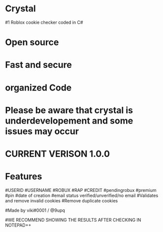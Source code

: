 # Crystal 
#1 Roblox cookie checker coded in C#
# Open source
# Fast and secure
# organized Code
# Please be aware that crystal is underdevelopement and some issues may occur
# CURRENT VERISON 1.0.0
# Features
#USERID
#USERNAME
#ROBUX
#RAP
#CREDIT
#pendingrobux
#premium
#pin
#date of creation
#email status verified/unverified/no email
#Validates and remove invalid cookies
#Remove duplicate cookies

#Made by viki#0001 / @9upq

#WE RECOMMEND SHOWING THE RESULTS AFTER CHECKING IN NOTEPAD++
